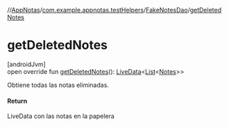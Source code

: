 //[AppNotas](../../../index.md)/[com.example.appnotas.testHelpers](../index.md)/[FakeNotesDao](index.md)/[getDeletedNotes](get-deleted-notes.md)

# getDeletedNotes

[androidJvm]\
open override fun [getDeletedNotes](get-deleted-notes.md)(): [LiveData](https://developer.android.com/reference/kotlin/androidx/lifecycle/LiveData.html)&lt;[List](https://kotlinlang.org/api/latest/jvm/stdlib/kotlin-stdlib/kotlin.collections/-list/index.html)&lt;[Notes](../../com.example.appnotas.database/-notes/index.md)&gt;&gt;

Obtiene todas las notas eliminadas.

#### Return

LiveData con las notas en la papelera
